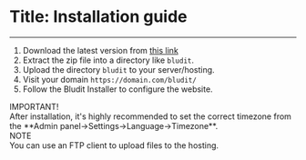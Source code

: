 # Title: Installation guide
<!-- Position: 3 -->
---
1. Download the latest version from [this link](https://cdn.bludit.com/builds/bludit_latest.zip)
2. Extract the zip file into a directory like `bludit`.
3. Upload the directory `bludit` to your server/hosting.
4. Visit your domain `https://domain.com/bludit/`
5. Follow the Bludit Installer to configure the website.

<div markdown="1" class="note">
<div class="note-title">IMPORTANT!</div>
After installation, it's highly recommended to set the correct timezone from the **Admin panel->Settings->Language->Timezone**.
</div>

<div markdown="1" class="note">
<div class="note-title">NOTE</div>
You can use an FTP client to upload files to the hosting.
</div>